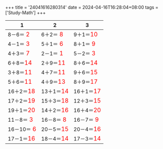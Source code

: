 +++ 
title = '24041616280314' 
date = 2024-04-16T16:28:04+08:00 
tags = ['Study-Math'] 
+++ 

1 | 2 | 3 
-- | -- | -- 
8－6＝<font color=red size=4> 2</font> | 6＋2＝<font color=red size=4> 8</font> | 9＋1＝<font color=red size=4>10</font> 
4－1＝<font color=red size=4> 3</font> | 5＋1＝<font color=red size=4> 6</font> | 8＋1＝<font color=red size=4> 9</font> 
4＋3＝<font color=red size=4> 7</font> | 2－1＝<font color=red size=4> 1</font> | 5－2＝<font color=red size=4> 3</font> 
6＋8＝<font color=red size=4>14</font> | 2＋9＝<font color=red size=4>11</font> | 8＋6＝<font color=red size=4>14</font> 
3＋8＝<font color=red size=4>11</font> | 4＋7＝<font color=red size=4>11</font> | 9＋6＝<font color=red size=4>15</font> 
5＋6＝<font color=red size=4>11</font> | 4＋9＝<font color=red size=4>13</font> | 8＋9＝<font color=red size=4>17</font> 
16＋2＝<font color=red size=4>18</font> | 13＋1＝<font color=red size=4>14</font> | 16＋1＝<font color=red size=4>17</font> 
17＋2＝<font color=red size=4>19</font> | 15＋3＝<font color=red size=4>18</font> | 12＋3＝<font color=red size=4>15</font> 
19＋1＝<font color=red size=4>20</font> | 14＋2＝<font color=red size=4>16</font> | 16＋4＝<font color=red size=4>20</font> 
11－8＝<font color=red size=4> 3</font> | 16－8＝<font color=red size=4> 8</font> | 16－7＝<font color=red size=4> 9</font> 
16－10＝<font color=red size=4> 6</font> | 20－5＝<font color=red size=4>15</font> | 20－4＝<font color=red size=4>16</font> 
17－1＝<font color=red size=4>16</font> | 18－4＝<font color=red size=4>14</font> | 17－3＝<font color=red size=4>14</font> 

